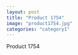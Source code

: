 ```yaml
---
layout: post
title: "Product 1754"
image: "product1754.jpg"
categories: "category1"
---
```

Product 1754
